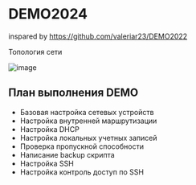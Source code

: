 # DEMO2024
inspared by https://github.com/valeriar23/DEMO2022

Топология сети


![image](https://github.com/evn1111/DEMO2024/assets/138611344/fc1f64f7-9990-4a47-97c8-05d034b1b5b7)

## План выполнения DEMO
- Базовая настройка сетевых устройств
- Настройка внутренней маршрутизации
- Настройка DHCP
- Настройка локальных учетных записей
- Проверка пропускной способности
- Написание backup скрипта
- Настройка SSH
- Настройка контроль доступ по SSH
